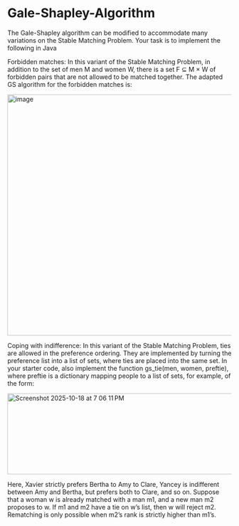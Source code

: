 # Gale-Shapley-Algorithm

The Gale-Shapley algorithm can be modified to accommodate many variations on the Stable Matching Problem. Your task is to implement the following in Java

Forbidden matches: In this variant of the Stable Matching Problem, in addition to the set of men M and women W, there is a set F ⊆ M × W of forbidden pairs that are not allowed to be matched together. The adapted GS algorithm for the forbidden matches is:

<img width="774" height="542" alt="image" src="https://github.com/user-attachments/assets/022b6f83-a017-46a5-81cd-ce518d040b4c" />



Coping with indifference: In this variant of the Stable Matching Problem, ties are allowed in the preference ordering. They are implemented by turning the preference list into a list of sets, where ties are placed into the same set. In your starter code, also implement the function gs_tie(men, women, preftie), where preftie is a dictionary mapping people to a list of sets, for example, of the form:


<img width="665" height="182" alt="Screenshot 2025-10-18 at 7 06 11 PM" src="https://github.com/user-attachments/assets/a17fc351-5b15-440c-9eb5-f2585e319590" />



Here, Xavier strictly prefers Bertha to Amy to Clare, Yancey is indifferent between Amy
and Bertha, but prefers both to Clare, and so on. Suppose that a woman w is already
matched with a man m1, and a new man m2 proposes to w. If m1 and m2 have a tie on
w’s list, then w will reject m2. Rematching is only possible when m2’s rank is strictly higher
than m1’s.

